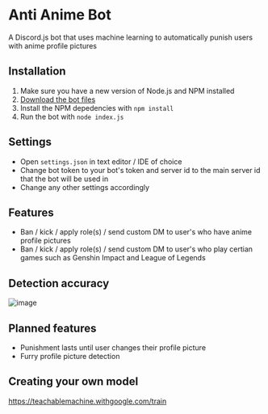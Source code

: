 # Anti Anime Bot
A Discord.js bot that uses machine learning to automatically punish users with anime profile pictures

## Installation
1. Make sure you have a new version of Node.js and NPM installed
2. [Download the bot files](https://download-directory.github.io/?url=https%3A%2F%2Fgithub.com%2FLozarth%2Fantianimebot%2Ftree%2Fmain%2Fbot)
3. Install the NPM depedencies with `npm install`
4. Run the bot with `node index.js`

## Settings
- Open `settings.json` in text editor / IDE of choice
- Change bot token to your bot's token and server id to the main server id that the bot will be used in
- Change any other settings accordingly

## Features
- Ban / kick / apply role(s) / send custom DM to user's who have anime profile pictures
- Ban / kick / apply role(s) / send custom DM to user's who play certian games such as Genshin Impact and League of Legends

## Detection accuracy
![image](https://github.com/Lozarth/antianimebot/assets/46830521/ea47c798-3798-45e6-b782-1fafaa10ace4)

## Planned features
- Punishment lasts until user changes their profile picture
- Furry profile picture detection

## Creating your own model
https://teachablemachine.withgoogle.com/train
